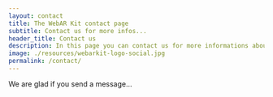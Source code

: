 ```yaml
---
layout: contact
title: The WebAR Kit contact page
subtitle: Contact us for more infos...
header_title: Contact us
description: In this page you can contact us for more informations about our WebAR project, and if you want to join the team. Collaborations are very welcome!
image: ./resources/webarkit-logo-social.jpg
permalink: /contact/
---
```


We are glad if you send a message...
